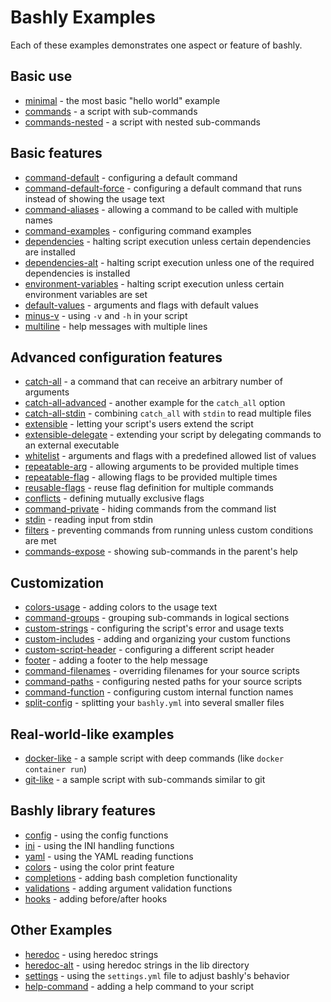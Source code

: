 # Bashly Examples

Each of these examples demonstrates one aspect or feature of bashly.

## Basic use

- [minimal](minimal#readme) - the most basic "hello world" example
- [commands](commands#readme) - a script with sub-commands
- [commands-nested](commands-nested#readme) - a script with nested sub-commands

## Basic features

- [command-default](command-default#readme) - configuring a default command
- [command-default-force](command-default-force#readme) - configuring a default command that runs instead of showing the usage text
- [command-aliases](command-aliases#readme) - allowing a command to be called with multiple names
- [command-examples](command-examples#readme) - configuring command examples
- [dependencies](dependencies#readme) - halting script execution unless certain dependencies are installed
- [dependencies-alt](dependencies-alt#readme) - halting script execution unless one of the required dependencies is installed
- [environment-variables](environment-variables#readme) - halting script execution unless certain environment variables are set
- [default-values](default-values#readme) - arguments and flags with default values
- [minus-v](minus-v#readme) - using `-v` and `-h` in your script
- [multiline](multiline#readme) - help messages with multiple lines

## Advanced configuration features

- [catch-all](catch-all#readme) - a command that can receive an arbitrary number of arguments
- [catch-all-advanced](catch-all-advanced#readme) - another example for the `catch_all` option
- [catch-all-stdin](catch-all-stdin#readme) - combining `catch_all` with `stdin` to read multiple files
- [extensible](extensible#readme) - letting your script's users extend the script
- [extensible-delegate](extensible-delegate#readme) - extending your script by delegating commands to an external executable
- [whitelist](whitelist#readme) - arguments and flags with a predefined allowed list of values
- [repeatable-arg](repeatable-arg#readme) - allowing arguments to be provided multiple times
- [repeatable-flag](repeatable-flag#readme) - allowing flags to be provided multiple times
- [reusable-flags](reusable-flags#readme) - reuse flag definition for multiple commands
- [conflicts](conflicts#readme) - defining mutually exclusive flags
- [command-private](command-private#readme) - hiding commands from the command list
- [stdin](stdin#readme) - reading input from stdin
- [filters](filters#readme) - preventing commands from running unless custom conditions are met
- [commands-expose](commands-expose#readme) - showing sub-commands in the parent's help

## Customization

- [colors-usage](colors-usage#readme) - adding colors to the usage text
- [command-groups](command-groups#readme) - grouping sub-commands in logical sections
- [custom-strings](custom-strings#readme) - configuring the script's error and usage texts
- [custom-includes](custom-includes#readme) - adding and organizing your custom functions
- [custom-script-header](custom-script-header#readme) - configuring a different script header
- [footer](footer#readme) - adding a footer to the help message
- [command-filenames](command-filenames#readme) - overriding filenames for your source scripts
- [command-paths](command-paths#readme) - configuring nested paths for your source scripts
- [command-function](command-function#readme) - configuring custom internal function names
- [split-config](split-config#readme) - splitting your `bashly.yml` into several smaller files

## Real-world-like examples

- [docker-like](docker-like#readme) - a sample script with deep commands (like `docker container run`)
- [git-like](git-like#readme) - a sample script with sub-commands similar to git

## Bashly library features

- [config](config#readme) - using the config functions
- [ini](ini#readme) - using the INI handling functions
- [yaml](yaml#readme) - using the YAML reading functions
- [colors](colors#readme) - using the color print feature
- [completions](completions#readme) - adding bash completion functionality
- [validations](validations#readme) - adding argument validation functions
- [hooks](hooks#readme) - adding before/after hooks

## Other Examples

- [heredoc](heredoc#readme) - using heredoc strings
- [heredoc-alt](heredoc-alt#readme) - using heredoc strings in the lib directory
- [settings](settings#readme) - using the `settings.yml` file to adjust bashly's behavior
- [help-command](help-command#readme) - adding a help command to your script
